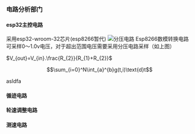 

### 电路分析部门

#### esp32主控电路
采用esp32-wroom-32芯片(esp8266暂代)
![分压电路](https://cdn.sparkfun.com/assets/4/0/3/a/e/511948ffce395f7f47000000.png)
Esp8266数模转换电路可采样0～1.0v电压，对于超出范围电压需要采用分压电路采样（如上图）

$V_{out}=V_{in}.\frac{R_{2}}{R_{1}+R_{2}}$

$$\sum_{i=0}^N\int_{a}^{b}g(t,i)\text{d}t$$

asldfa

#### 循迹电路

#### 轮速调整电路

#### 测速电路
